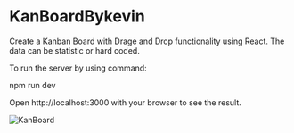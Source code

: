 # KanBoardBykevin
Create a Kanban Board with Drage and Drop functionality using React.
The data can be statistic or hard coded. 

To run the server by using command:

npm run dev

Open http://localhost:3000 with your browser to see the result.

![KanBoard](https://user-images.githubusercontent.com/56453899/221430642-d6abff32-3667-441c-95d5-1c023689a308.PNG)

